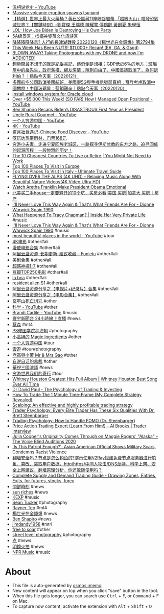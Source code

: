 - [温相说党史 - YouTube](https://www.youtube.com/channel/UCGtvPQxpuRrXeryEWxQkAkA/videos)
- [Massive volcanic eruption spawns tsunami](https://www.youtube.com/watch?v=mzlqNNaHzdE)
- [【精選】世界上最大火藥桶？黃石公園藏11座峽谷岩漿 「超級火山」噴發恐毀滅世界？【關鍵時刻】-劉寶傑 王瑞德 陳耀寬 傅鶴齡 黃創夏 朱學恒](https://www.youtube.com/watch?v=EfpgnLoGJYQ)
- [LOL: How Joe Biden Is Destroying His Own Party](https://www.youtube.com/watch?v=MQ0FO7txQfE&t=0)
- [5A级景区：槟榔谷黎苗文化旅游区](https://www.youtube.com/watch?v=oZ8L12F-UxI&t=0)
- [降降降降降息? 人行的長津湖戰役 20220120《楊世光在金錢爆》第2794集](https://www.youtube.com/watch?v=x-kV6Ys-43M&t=0)
- [This Week Has Been NUTS! $11,000+ Recap! (EA, GA, & Gsgd)](https://www.youtube.com/watch?v=B3nB7-cgQhQ&t=0)
- [BLOWN AWAY! Taking Photographs with my DRONE and now I'm ADDICTED!](https://www.youtube.com/watch?v=2GVb2O-G-To&t=0)
- [趙樂際最不想干的就是紀委書記，蔡奇倒是想接；GDP低於6%的地方；玻璃屋中的岳先生，政府濫權，網友濫情；陳剛自由了，中國倡議取消了，為何訴利伯？｜點點今天事（20220121）](https://www.youtube.com/watch?v=1vdaq9mm38o)
- [多國航空公司取消美國航班，美國假5G與手機信號弱真相；拜登考慮取消中國關稅！中國玻璃屋：藍領艱辛｜點點今天事（20220120）](https://www.youtube.com/watch?v=o69pARm_xA8)
- [Install windows system for Oracle cloud](https://www.youtube.com/watch?v=VzB4tZP7Njg)
- [Over +$5,000 This Week! (SO FAR) How I Managed Open Positions! - YouTube](https://www.youtube.com/watch?v=6oL6n4L9EXE)
- [Ben Shapiro Recaps Biden’s DISASTROUS First Year as President](https://www.youtube.com/watch?v=HBkoNvE4MOI)
- [Uncle Rural Gourmet - YouTube](https://www.youtube.com/channel/UC00q9Udz9vdljIfN-8fCkQQ/videos)
- [一个人穷游中国 - YouTube](https://www.youtube.com/channel/UCuRe0FbWlSS4zgbXt7xxPKg/videos)
- [4K - YouTube](https://www.youtube.com/results?search_query=4K)
- [盗月社食遇记-Chinese Food Discover - YouTube](https://www.youtube.com/channel/UCP-3kpzMMSUek7EqStDWypA/videos)
- [呀诺达热带雨林，门票168元](https://www.youtube.com/watch?v=EHyW1yvFcmY)
- [穷游小夫妻，走进宁夏回族老城区，一路探寻伊斯兰教的东方之路，追寻回族的起源历程！一段惨烈的历史！](https://www.youtube.com/watch?v=zcz5JrstTvU)
- [The 10 Cheapest Countries To Live or Retire | You Might Not Need to Work](https://www.youtube.com/watch?v=_fwM8K8bWH4)
- [Top 100 Places To Visit In Europe](https://www.youtube.com/watch?v=ixIzimI35SE)
- [Top 100 Places To Visit In Italy - Ultimate Travel Guide](https://www.youtube.com/watch?v=02jQiIkEGh8)
- [FLYING OVER THE ALPS (4K UHD) - Relaxing Music Along With Beautiful Nature Videos(4K Video Ultra HD)](https://www.youtube.com/watch?v=fDxHjLaSaZ8)
- [Watch Aretha Franklin Make President Obama Emotional](https://www.youtube.com/watch?v=diwF1-xJwZM)
- [北美买二手house一定要避开的10个坑，买房必看|美国 买房|加拿大 买房｜房产](https://www.youtube.com/watch?v=d5FHaV4bpTA)
- [I'll Never Love This Way Again & That's What Friends Are For - Dionne Warwick Spain 1990](https://www.youtube.com/watch?v=u3k4chBjMxo)
- [What Happened To Tracy Chapman? | Inside Her Very Private Life](https://www.youtube.com/watch?v=lYQIEShIkKc) #music
- [I'll Never Love This Way Again & That's What Friends Are For - Dionne Warwick Spain 1990](https://www.youtube.com/watch?v=u3k4chBjMxo) #music
- [most beautiful places in the world - YouTube](https://www.youtube.com/results?search_query=most+beautiful+places+in+the+world) #tour
- [4K电影](https://www.aliyundrive.com/s/QdwVuBQtQeo/folder/61aee2ec6196eb1d88964723863bfd1dcffe4975) #other#ali
- [漫威电影合集](https://www.aliyundrive.com/s/LoLStqVyx4U/folder/61af04323a55e3e050b948d487c2118ba239db71) #other#ali
- [阿里云盘资源-长期更新-建议收藏 – Funletu](https://funletu.com/10557/.html) #other#ali
- [美剧合集](https://www.aliyundrive.com/s/pSQqbAr4842/folder/614805340f6300319daa4a6ea877476c13a86bc5) #other#ali
- [超感神探1-7](https://www.aliyundrive.com/s/9Q1gozMNj2b/folder/61af63f352bf842dae964a05b57bd08f617c2a09) #other#ali
- [豆瓣TOP250电影](https://www.aliyundrive.com/s/vgm4eyETfow/folder/613e1a8f05c7c98661364066a4de341c2bccf3a2) #other#ali
- [la bria](https://www.aliyundrive.com/s/s7J3dVtYTnE/folder/61af6a9b67affe0ba70b4336a839357fef482b5d) #other#ali
- [resident alien S1](https://www.aliyundrive.com/s/7QT6jAA1btW/folder/611e5a3ea284148d2d9942f4b6f706eb75b38ccc) #other#ali
- [阿里云盘资源分享之【电视片+纪录片】合集](https://binghequanzi.blogspot.com/2021/11/blog-post_12.html) #other#ali
- [阿里云盘资源分享之【电影合集】](https://binghequanzi.blogspot.com/2021/11/blog-post_91.html) #other#ali
- [哀牢山死亡诅咒](https://www.youtube.com/watch?v=BaQjJTpgeS0) #other
- [科学 - YouTube](https://www.youtube.com/results?search_query=%E7%A7%91%E5%AD%A6) #other
- [Brandi Carlile - YouTube](https://www.youtube.com/results?search_query=Brandi+Carlile) #music
- [寰宇新聞台 24小時線上直播](https://www.youtube.com/watch?v=Fpsi2cmXGMs) #news
- [蔡森](https://www.youtube.com/channel/UCoZ94vl_voZvcQNInS_VL5w/videos) #mt4
- [PS修图学院程海朝](https://www.youtube.com/c/%E7%A8%8B%E6%B5%B7%E6%9C%9DPS%E4%BF%AE%E5%9B%BE%E5%AD%A6%E9%99%A2/videos) #photography
- [小高姐的 Magic Ingredients](https://www.youtube.com/c/MagicIngredients/videos) #other
- [一个人穷游中国](https://www.youtube.com/channel/UCuRe0FbWlSS4zgbXt7xxPKg/videos) #tour
- [雲遊](https://www.youtube.com/c/%E9%9B%B2%E9%81%8A2020/videos) #tour#photography
- [老高與小茉 Mr & Mrs Gao](https://www.youtube.com/channel/UCMUnInmOkrWN4gof9KlhNmQ/videos) #other
- [自说自话的总裁](https://www.youtube.com/c/%E8%87%AA%E8%AF%B4%E8%87%AA%E8%AF%9D%E7%9A%84%E6%80%BB%E8%A3%81/videos) #other
- [華視三國演議](https://www.youtube.com/c/%E8%8F%AF%E8%A6%96%E4%B8%89%E5%9C%8B%E6%BC%94%E8%AD%B0/videos) #news
- [穷游世界我们的奇行](https://www.youtube.com/channel/UCSW4sokhjnXHipsOdv7T1wA/videos) #tour
- [Whitney Houston Greatest Hits Full Album | Whitney Houston Best Song Ever All Time](https://www.youtube.com/watch?v=jLcqAwHpP8k)
- [Dr David Paul - The Psychology of Trading & Investing](https://www.youtube.com/watch?v=MGglyvc8d58)
- [How To Trade The 1 Minute Time-Frame (My Complete Strategy Revealed)](https://www.youtube.com/watch?v=ncvBD2TXKys)
- [Scalping: An effective and highly profitable trading strategy](https://www.youtube.com/watch?v=8F3mdBtygzQ)
- [Trader Psychology: Every Elite Trader Has These Six Qualities With Dr. Brett Steenbarger](https://www.youtube.com/watch?v=lsmnlIoH5qA)
- [Trading Psychology: How to Handle FOMO (Dr. Steenbarger)](https://www.youtube.com/watch?v=bEXz7Abf-wM)
- [Price Action Trading Expert (Learn From Him!) - Al Brooks  | Trader Interview](https://www.youtube.com/watch?v=GwEtBdh9sEY)
- [Julia Cooper's Originality Comes Through on Maggie Rogers' "Alaska" - The Voice Blind Auditions 2020](https://www.youtube.com/watch?v=UsoyY2vTwBw&list=RDUsoyY2vTwBw&start_radio=1)
- ['Is This Patriot Enough?': Asian American Official Shows Military Scars, Condemns Racist Violence](https://www.youtube.com/watch?v=zTJa_SwHcTE)
- [翻墙安全吗？节点是怎么钓鱼的?演示使用V2Ray搭建免费节点服务器进行钓鱼，篡改、盗取用户数据，http/https/中间人攻击/DNS劫持，科学上网、安全上网建议，翻墙原理分析，你还敢随便用吗？](https://www.youtube.com/watch?v=vuF6rDLp3pg)
- [Complete Supply and Demand Trading Guide - Drawing Zones, Entries, Exits, for futures, stocks, forex](https://www.youtube.com/watch?v=4rq-NXRugdE)
- [關鍵時刻](https://www.youtube.com/c/ettvCTime/videos) #news
- [sun riches](https://www.youtube.com/user/sun2823793/videos) #news
- [KEXP](https://www.youtube.com/c/kexp/videos) #music
- [Sean Tucker](https://www.youtube.com/c/SeanTuckerphoto/videos) #photography
- [Rayner Teo](https://www.youtube.com/user/tradingwithrayner/videos) #mt4
- [楊世光在金錢爆](https://www.youtube.com/c/%E9%87%91%E9%8C%A2%E7%88%86/videos) #news
- [Ben Shapiro](https://www.youtube.com/c/BenShapiro/videos) #news
- [jimdandy1958](https://www.youtube.com/c/Jimdandy1958/videos) #mt4
- [free to soar](https://www.youtube.com/c/%E8%87%AA%E7%94%B1%E9%A3%9E%E7%BF%942018/videos) #other
- [street level photography](https://www.youtube.com/c/StreetLevelPhotography/videos) #photography
- [点](https://www.youtube.com/c/%E6%98%8E%E9%95%9C-%E6%83%B3%E7%82%B9%E5%B0%B1%E7%82%B9/videos) #news
- [明鏡火拍](https://www.youtube.com/c/mingjinghuopai/videos) #news
- [NPR Music](https://www.youtube.com/c/nprmusic/videos) #music


# About

- This file is auto-generated by [osmos::memo](https://github.com/osmoscraft/osmosmemo).
- New content will appear on top when you click "save" button in the tool.
- When this file gets longer, you can search use <kbd>Ctrl</kbd> + <kbd>F</kbd>, or <kbd>Command</kbd> + <kbd>F</kbd> on Mac.
- To capture now content, activate the extension with <kbd>Alt</kbd> + <kbd>Shift</kbd> + <kbd>D</kbd>
